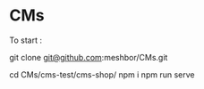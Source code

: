 # CMs

To start :

git clone git@github.com:meshbor/CMs.git

cd CMs/cms-test/cms-shop/
npm i
npm run serve
